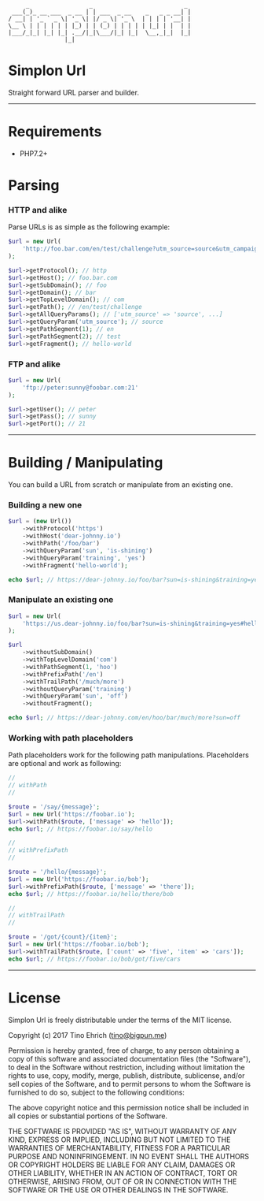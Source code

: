 ```
     _                 _                          _ 
 ___(_)_ __ ___  _ __ | | ___  _ __    _   _ _ __| |
/ __| | '_ ` _ \| '_ \| |/ _ \| '_ \  | | | | '__| |
\__ \ | | | | | | |_) | | (_) | | | | | |_| | |  | |
|___/_|_| |_| |_| .__/|_|\___/|_| |_|  \__,_|_|  |_|
                |_|                                 
```

# Simplon Url

Straight forward URL parser and builder.

-------------------------------------------------

# Requirements

- PHP7.2+

# Parsing

### HTTP and alike

Parse URLs is as simple as the following example:

```php
$url = new Url(
    'http://foo.bar.com/en/test/challenge?utm_source=source&utm_campaign=campaign&utm_medium=medium#hello-world'
);

$url->getProtocol(); // http
$url->getHost(); // foo.bar.com
$url->getSubDomain(); // foo
$url->getDomain(); // bar
$url->getTopLevelDomain(); // com
$url->getPath(); // /en/test/challenge
$url->getAllQueryParams(); // ['utm_source' => 'source', ...]
$url->getQueryParam('utm_source'); // source
$url->getPathSegment(1); // en
$url->getPathSegment(2); // test
$url->getFragment(); // hello-world
```

### FTP and alike

```php
$url = new Url(
    'ftp://peter:sunny@foobar.com:21'
);

$url->getUser(); // peter
$url->getPass(); // sunny
$url->getPort(); // 21
```

-------------------------------------------------

# Building / Manipulating

You can build a URL from scratch or manipulate from an existing one.
 
### Building a new one

```php
$url = (new Url())
    ->withProtocol('https')
    ->withHost('dear-johnny.io')
    ->withPath('/foo/bar')
    ->withQueryParam('sun', 'is-shining')
    ->withQueryParam('training', 'yes')
    ->withFragment('hello-world');

echo $url; // https://dear-johnny.io/foo/bar?sun=is-shining&training=yes#hello-world
```

### Manipulate an existing one

```php
$url = new Url(
    'https://us.dear-johnny.io/foo/bar?sun=is-shining&training=yes#hello-world'
);

$url
    ->withoutSubDomain()
    ->withTopLevelDomain('com')
    ->withPathSegment(1, 'hoo')
    ->withPrefixPath('/en')
    ->withTrailPath('/much/more')
    ->withoutQueryParam('training')
    ->withQueryParam('sun', 'off')
    ->withoutFragment();

echo $url; // https://dear-johnny.com/en/hoo/bar/much/more?sun=off
```

### Working with path placeholders

Path placeholders work for the following path manipulations. Placeholders are optional and work as following:

```php
//
// withPath
//

$route = '/say/{message}';
$url = new Url('https://foobar.io');
$url->withPath($route, ['message' => 'hello']);
echo $url; // https://foobar.io/say/hello

//
// withPrefixPath
//

$route = '/hello/{message}';
$url = new Url('https://foobar.io/bob');
$url->withPrefixPath($route, ['message' => 'there']);
echo $url; // https://foobar.io/hello/there/bob

//
// withTrailPath
//

$route = '/got/{count}/{item}';
$url = new Url('https://foobar.io/bob');
$url->withTrailPath($route, ['count' => 'five', 'item' => 'cars']);
echo $url; // https://foobar.io/bob/got/five/cars 
```

-------------------------------------------------

# License

Simplon Url is freely distributable under the terms of the MIT license.

Copyright (c) 2017 Tino Ehrich ([tino@bigpun.me](mailto:tino@bigpun.me))

Permission is hereby granted, free of charge, to any person obtaining a copy of this software and associated documentation files (the "Software"), to deal in the Software without restriction, including without limitation the rights to use, copy, modify, merge, publish, distribute, sublicense, and/or sell copies of the Software, and to permit persons to whom the Software is furnished to do so, subject to the following conditions:

The above copyright notice and this permission notice shall be included in all copies or substantial portions of the Software.

THE SOFTWARE IS PROVIDED "AS IS", WITHOUT WARRANTY OF ANY KIND, EXPRESS OR IMPLIED, INCLUDING BUT NOT LIMITED TO THE WARRANTIES OF MERCHANTABILITY, FITNESS FOR A PARTICULAR PURPOSE AND NONINFRINGEMENT. IN NO EVENT SHALL THE AUTHORS OR COPYRIGHT HOLDERS BE LIABLE FOR ANY CLAIM, DAMAGES OR OTHER LIABILITY, WHETHER IN AN ACTION OF CONTRACT, TORT OR OTHERWISE, ARISING FROM, OUT OF OR IN CONNECTION WITH THE SOFTWARE OR THE USE OR OTHER DEALINGS IN THE SOFTWARE.